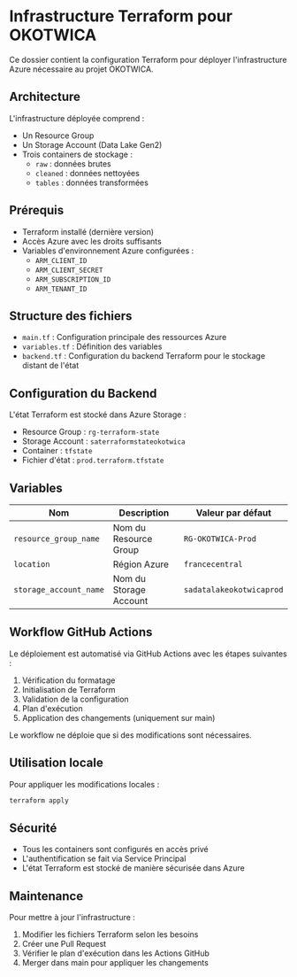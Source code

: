 # Infrastructure Terraform pour OKOTWICA

Ce dossier contient la configuration Terraform pour déployer l'infrastructure Azure nécessaire au projet OKOTWICA.

## Architecture

L'infrastructure déployée comprend :
- Un Resource Group
- Un Storage Account (Data Lake Gen2)
- Trois containers de stockage :
  - `raw` : données brutes
  - `cleaned` : données nettoyées
  - `tables` : données transformées

## Prérequis

- Terraform installé (dernière version)
- Accès Azure avec les droits suffisants
- Variables d'environnement Azure configurées :
  - `ARM_CLIENT_ID`
  - `ARM_CLIENT_SECRET`
  - `ARM_SUBSCRIPTION_ID`
  - `ARM_TENANT_ID`

## Structure des fichiers

- `main.tf` : Configuration principale des ressources Azure
- `variables.tf` : Définition des variables
- `backend.tf` : Configuration du backend Terraform pour le stockage distant de l'état

## Configuration du Backend

L'état Terraform est stocké dans Azure Storage :
- Resource Group : `rg-terraform-state`
- Storage Account : `saterraformstateokotwica`
- Container : `tfstate`
- Fichier d'état : `prod.terraform.tfstate`

## Variables

| Nom | Description | Valeur par défaut |
|-----|-------------|-------------------|
| `resource_group_name` | Nom du Resource Group | `RG-OKOTWICA-Prod` |
| `location` | Région Azure | `francecentral` |
| `storage_account_name` | Nom du Storage Account | `sadatalakeokotwicaprod` |

## Workflow GitHub Actions

Le déploiement est automatisé via GitHub Actions avec les étapes suivantes :
1. Vérification du formatage
2. Initialisation de Terraform
3. Validation de la configuration
4. Plan d'exécution
5. Application des changements (uniquement sur main)

Le workflow ne déploie que si des modifications sont nécessaires.

## Utilisation locale

Pour appliquer les modifications locales :

```bash
terraform apply
```

## Sécurité

- Tous les containers sont configurés en accès privé
- L'authentification se fait via Service Principal
- L'état Terraform est stocké de manière sécurisée dans Azure

## Maintenance

Pour mettre à jour l'infrastructure :
1. Modifier les fichiers Terraform selon les besoins
2. Créer une Pull Request
3. Vérifier le plan d'exécution dans les Actions GitHub
4. Merger dans main pour appliquer les changements
